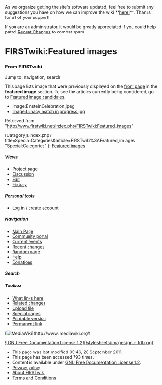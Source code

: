 As we organize getting the site's software updated, feel free to submit any
suggestions you have on how we can improve the wiki
_**_[here!](/index.php/User:Hallry/Suggestions "User:Hallry/Suggestions"
)_**_. Thanks for all of your support!

If you are an administrator, it would be greatly appreciated if you could help
patrol [Recent Changes](/index.php/Special:Recentchanges
"Special:Recentchanges" ) to combat spam.

# FIRSTwiki:Featured images

### From FIRSTwiki

Jump to: navigation, search

This page lists image that were previously displayed on the [front
page](/index.php/Main_Page "Main Page" ) in the **featured image** section. To
see the articles currently being considered, go to [Featured image
candidates](/index.php/FIRSTwiki:Featured_image_candidates "FIRSTwiki:Featured
image candidates" ).

  * Image:EinsteinCelebration.jpeg 
  * [Image:Lunacy match in progress.jpg](/index.php/Image:Lunacy_match_in_progress.jpg "Image:Lunacy match in progress.jpg" )

Retrieved from
"<http://www.firstwiki.net/index.php/FIRSTwiki:Featured_images>"

[Category](/index.php?title=Special:Categories&article=FIRSTwiki%3AFeatured_im
ages "Special:Categories" ): [Featured
images](/index.php/Category:Featured_images "Category:Featured images" )

##### Views

  * [Project page](/index.php/FIRSTwiki:Featured_images)
  * [Discussion](/index.php?title=FIRSTwiki_talk:Featured_images&action=edit)
  * [Edit](/index.php?title=FIRSTwiki:Featured_images&action=edit)
  * [History](/index.php?title=FIRSTwiki:Featured_images&action=history)

##### Personal tools

  * [Log in / create account](/index.php?title=Special:Userlogin&returnto=FIRSTwiki:Featured_images)

[](/index.php/Main_Page "Main Page" )

##### Navigation

  * [Main Page](/index.php/Main_Page)
  * [Community portal](/index.php/FIRSTwiki:Community_portal)
  * [Current events](/index.php/Current_events)
  * [Recent changes](/index.php/Special:Recentchanges)
  * [Random page](/index.php/Special:Random)
  * [Help](/index.php/FIRSTwiki:Help)
  * [Donations](/index.php/FIRSTwiki:Site_support)

##### Search



##### Toolbox

  * [What links here](/index.php/Special:Whatlinkshere/FIRSTwiki:Featured_images)
  * [Related changes](/index.php/Special:Recentchangeslinked/FIRSTwiki:Featured_images)
  * [Upload file](/index.php/Special:Upload)
  * [Special pages](/index.php/Special:Specialpages)
  * [Printable version](/index.php?title=FIRSTwiki:Featured_images&printable=yes)
  * [Permanent link](/index.php?title=FIRSTwiki:Featured_images&oldid=82002)

[![MediaWiki](/skins/common/images/poweredby_mediawiki_88x31.png)](http://www.
mediawiki.org/)

[![GNU Free Documentation License 1.2](/stylesheets/images/gnu-
fdl.png)](http://www.gnu.org/copyleft/fdl.html)

  * This page was last modified 05:46, 26 September 2011.
  * This page has been accessed 793 times.
  * Content is available under [GNU Free Documentation License 1.2](http://www.gnu.org/copyleft/fdl.html "http://www.gnu.org/copyleft/fdl.html" ).
  * [Privacy policy](/index.php/FIRSTwiki:Privacy_policy "FIRSTwiki:Privacy policy" )
  * [About FIRSTwiki](/index.php/FIRSTwiki:About "FIRSTwiki:About" )
  * [Terms and Conditions](/index.php/FIRSTwiki:Terms_and_conditions "FIRSTwiki:Terms and conditions" )

